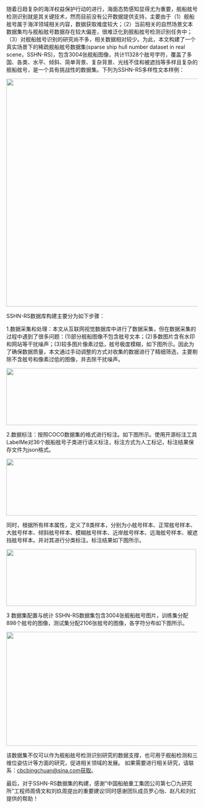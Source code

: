 随着日趋复杂的海洋权益保护行动的进行，海面态势感知显得尤为重要，舰船舷号检测识别就是其关键技术，然而目前没有公开数据提供支持，主要由于（1）舰船舷号属于海洋领域相关内容，数据获取难度较大；（2）当前相关的自然场景文本数据集均与舰船舷号数据存在较大偏差，很难泛化到舰船舷号检测识别任务中；（3）对舰船舷号识别的研究尚不多，相关数据相对较少。为此，本文构建了一个真实场景下的稀疏舰船舷号数据集(sparse ship hull number dataset in real scene，SSHN-RS)，包含3004张舰船图像，共计11328个舷号字符，覆盖了多国、各类、水平、倾斜、简单背景、复杂背景、光线不佳和被遮挡等多样且复杂的舰船舷号，是一个具有挑战性的数据集。下列为SSHN-RS多样性文本样例：

<img src="https://github.com/Bingchuan897/SSHN-RS/blob/main/Dataset/%E5%A4%9A%E6%A0%B7%E6%80%A7.png" width="800" height="600">

SSHN-RS数据库构建主要分为如下步骤：

1.数据采集和处理：本文从互联网视觉数据库中进行了数据采集，但在数据采集的过程中遇到了很多问题：(1)部分舰船图像不包含舷号文本；(2)多数图片含有水印和网站等干扰噪声；(3)较多图片像素过低，舷号极度模糊，如下图所示。因此为了确保数据质量，本文通过手动调整的方式对收集的数据进行了精细筛选，主要剔除不含舷号和像素过低的图像，并去除干扰噪声。

<img src="https://github.com/Bingchuan897/SSHN-RS/blob/main/Dataset/%E9%87%87%E9%9B%86%E9%97%AE%E9%A2%98%E5%9B%BE%E7%89%87.png" width="700" height="150">

2.数据标注：按照COCO数据集的格式进行标注。如下图所示。使用开源标注工具LabelMe对36个舰船舷号子类进行语义标注，标注方式为人工标记，标注结果保存文件为json格式。

<img src="https://github.com/Bingchuan897/SSHN-RS/blob/main/Dataset/%E6%A0%87%E6%B3%A8%E6%B5%81%E7%A8%8B.png" width="800" height="150">

同时，根据所有样本属性，定义了8类样本，分别为小舷号样本、正常舷号样本、大舷号样本、倾斜舷号样本、模糊舷号样本、近岸舷号样本、远海舷号样本、被遮挡舷号样本。并对其进行分类标注。标注结果如下图所示。

<img src="https://github.com/Bingchuan897/SSHN-RS/blob/main/Dataset/%E6%A0%87%E6%B3%A8%E6%A0%B7%E4%BE%8B.png" width="500" height="150">

3 数据集配置与统计
SSHN-RS数据集包含3004张舰船舷号图片，训练集分配898个舷号的图像，测试集分配2106张舷号的图像，各字符分布如下图所示。

<img src="https://github.com/Bingchuan897/SSHN-RS/blob/main/Dataset/%E5%AD%97%E7%AC%A6%E7%BB%9F%E8%AE%A1.png" width="900" height="300">




该数据集不仅可以作为舰船舷号检测识别研究的数据支撑，也可用于舰船检测和三维位姿估计等方面的研究，促进相关领域的发展。
如果需要进行相关研究，请联系：cbcbingchuan@sina.com获取。

最后，对于SSHN-RS数据集的构建，感谢“中国船舶重工集团公司第七〇九研究所”工程师周倩文和刘玖周提出的重要建议!同时感谢团队成员罗心怡、赵凡和刘红提供的帮助！



